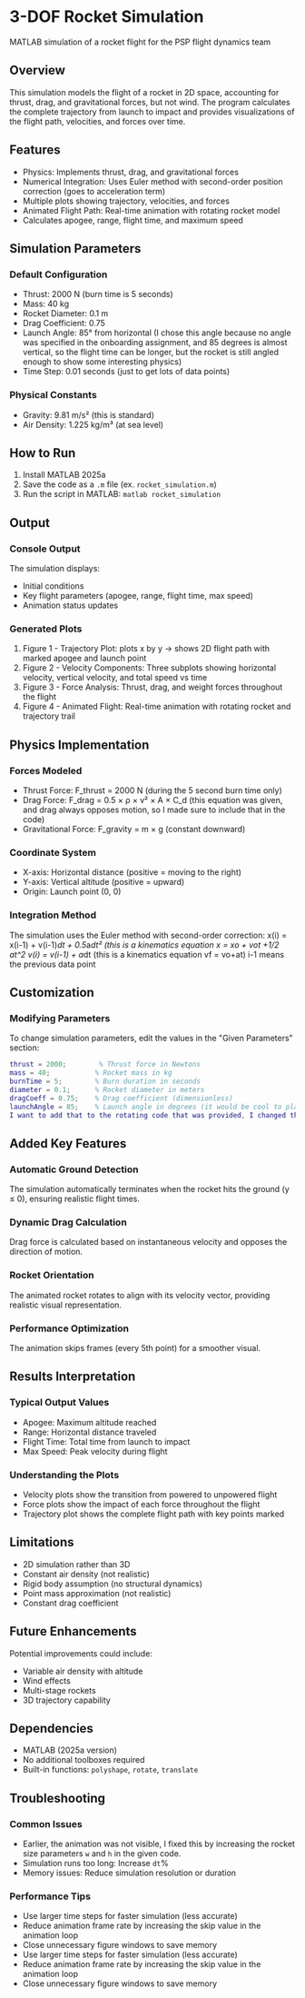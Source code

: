 # 3-DOF Rocket Simulation
MATLAB simulation of a rocket flight for the PSP flight dynamics team 
## Overview
This simulation models the flight of a rocket in 2D space, accounting for thrust, drag, and gravitational forces, but not wind. The program calculates the complete trajectory from launch to impact and provides visualizations of the flight path, velocities, and forces over time.
## Features
- Physics: Implements thrust, drag, and gravitational forces
- Numerical Integration: Uses Euler method with second-order position
correction (goes to acceleration term)
- Multiple plots showing trajectory, velocities, and forces
- Animated Flight Path: Real-time animation with rotating rocket model
- Calculates apogee, range, flight time, and maximum speed
## Simulation Parameters
### Default Configuration
- Thrust: 2000 N (burn time is 5 seconds)
- Mass: 40 kg
- Rocket Diameter: 0.1 m
- Drag Coefficient: 0.75
- Launch Angle: 85° from horizontal (I chose this angle because no angle was specified in the onboarding assignment, and 85 degrees is almost vertical, so the flight time can be longer, but the rocket is still angled enough to show some interesting physics)
- Time Step: 0.01 seconds (just to get lots of data points)
### Physical Constants
- Gravity: 9.81 m/s² (this is standard)
- Air Density: 1.225 kg/m³ (at sea level)
## How to Run
1. Install MATLAB 2025a
2. Save the code as a `.m` file (ex. `rocket_simulation.m`)
3. Run the script in MATLAB:
```matlab rocket_simulation```
## Output
### Console Output
The simulation displays:
- Initial conditions
- Key flight parameters (apogee, range, flight time, max speed)
- Animation status updates
### Generated Plots
1. Figure 1 - Trajectory Plot: plots x by y -> shows 2D flight path with marked apogee and launch point
2. Figure 2 - Velocity Components: Three subplots showing horizontal velocity, vertical velocity, and total speed vs time
3. Figure 3 - Force Analysis: Thrust, drag, and weight forces throughout the flight
4. Figure 4 - Animated Flight: Real-time animation with rotating rocket and trajectory trail
## Physics Implementation
### Forces Modeled
- Thrust Force: F_thrust = 2000 N (during the 5 second burn time only)
- Drag Force: F_drag = 0.5 × ρ × v² × A × C_d (this equation was given,
and drag always opposes motion, so I made sure to include that in the code)
- Gravitational Force: F_gravity = m × g (constant downward)
### Coordinate System
- X-axis: Horizontal distance (positive = moving to the right)
- Y-axis: Vertical altitude (positive = upward)  
- Origin: Launch point (0, 0)
### Integration Method
The simulation uses the Euler method with second-order correction:
x(i) = x(i-1) + v(i-1)*dt + 0.5*a*dt² (this is a kinematics equation x = xo + vot +1/2 at^2
v(i) = v(i-1) + a*dt (this is a kinematics equation vf = vo+at) 
i-1 means the previous data point
## Customization
### Modifying Parameters
To change simulation parameters, edit the values in the "Given Parameters" section:
```matlab
thrust = 2000;        % Thrust force in Newtons
mass = 40;           % Rocket mass in kg
burnTime = 5;        % Burn duration in seconds
diameter = 0.1;      % Rocket diameter in meters
dragCoeff = 0.75;    % Drag coefficient (dimensionless)
launchAngle = 85;    % Launch angle in degrees (it would be cool to play around with the angle)
I want to add that to the rotating code that was provided, I changed the dimensions of the rocket because given the scales of my plots, it didn't make sense for the rocket to be so small because I couldn't see it, so I made it a lot bigger)
```
## Added Key Features 
### Automatic Ground Detection
The simulation automatically terminates when the rocket hits the ground (y ≤ 0), ensuring realistic flight times.
### Dynamic Drag Calculation
Drag force is calculated based on instantaneous velocity and opposes the direction of motion.
### Rocket Orientation
The animated rocket rotates to align with its velocity vector, providing realistic visual representation.
### Performance Optimization
The animation skips frames (every 5th point) for a smoother visual.
## Results Interpretation
### Typical Output Values
- Apogee: Maximum altitude reached
- Range: Horizontal distance traveled
- Flight Time: Total time from launch to impact
- Max Speed: Peak velocity during flight
### Understanding the Plots
- Velocity plots show the transition from powered to unpowered flight
- Force plots show the impact of each force throughout the flight
- Trajectory plot shows the complete flight path with key points marked
## Limitations
- 2D simulation rather than 3D
- Constant air density (not realistic)
- Rigid body assumption (no structural dynamics)
- Point mass approximation (not realistic)
- Constant drag coefficient
## Future Enhancements
Potential improvements could include:
- Variable air density with altitude
- Wind effects
- Multi-stage rockets
- 3D trajectory capability
## Dependencies
- MATLAB (2025a version)
- No additional toolboxes required
- Built-in functions: `polyshape`, `rotate`, `translate`
## Troubleshooting
### Common Issues
- Earlier, the animation was not visible, I fixed this by increasing the rocket size parameters `w` and `h` in the given code.
- Simulation runs too long: Increase `dt`%
- Memory issues: Reduce simulation resolution or duration
### Performance Tips
- Use larger time steps for faster simulation (less accurate)
- Reduce animation frame rate by increasing the skip value in the animation loop
- Close unnecessary figure windows to save memory
- Use larger time steps for faster simulation (less accurate)
- Reduce animation frame rate by increasing the skip value in the animation loop
- Close unnecessary figure windows to save memory
